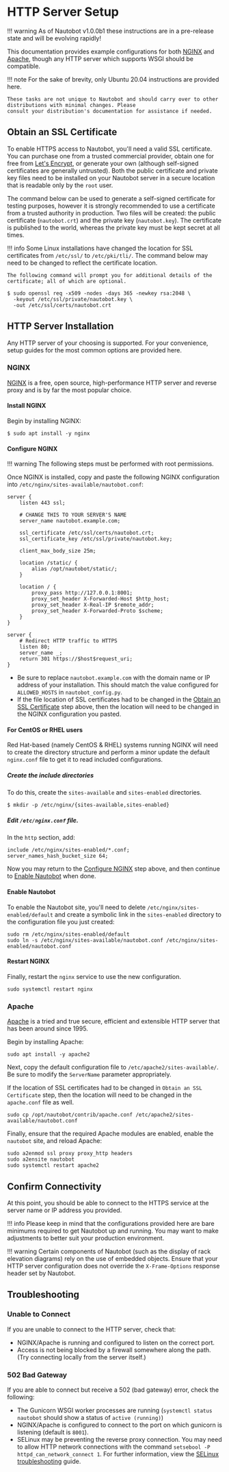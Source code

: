 # HTTP Server Setup

!!! warning
    As of Nautobot v1.0.0b1 these instructions are in a pre-release state and will be evolving rapidly!

This documentation provides example configurations for both [NGINX](https://www.nginx.com/resources/wiki/) and
[Apache](https://httpd.apache.org/docs/current/), though any HTTP server which supports WSGI should be compatible.

!!! note
    For the sake of brevity, only Ubuntu 20.04 instructions are provided here.

    These tasks are not unique to Nautobot and should carry over to other distributions with minimal changes. Please
    consult your distribution's documentation for assistance if needed.

## Obtain an SSL Certificate

To enable HTTPS access to Nautobot, you'll need a valid SSL certificate. You can purchase one from a trusted commercial
provider, obtain one for free from [Let's Encrypt](https://letsencrypt.org/getting-started/), or generate your own
(although self-signed certificates are generally untrusted). Both the public certificate and private key files need to
be installed on your Nautobot server in a secure location that is readable only by the `root` user.

The command below can be used to generate a self-signed certificate for testing purposes, however it is strongly
recommended to use a certificate from a trusted authority in production. Two files will be created: the public
certificate (`nautobot.crt`) and the private key (`nautobot.key`). The certificate is published to the world, whereas
the private key must be kept secret at all times.

!!! info
    Some Linux installations have changed the location for SSL certificates from `/etc/ssl/` to `/etc/pki/tli/`. The
    command below may need to be changed to reflect the certificate location.

    The following command will prompt you for additional details of the certificate; all of which are optional.

```no-highlight
$ sudo openssl req -x509 -nodes -days 365 -newkey rsa:2048 \
  -keyout /etc/ssl/private/nautobot.key \
  -out /etc/ssl/certs/nautobot.crt
```

## HTTP Server Installation

Any HTTP server of your choosing is supported. For your convenience, setup guides for the most common options are
provided here.

### NGINX

[NGINX](https://www.nginx.com/resources/wiki/) is a free, open source, high-performance HTTP server and reverse proxy
and is by far the most popular choice.

#### Install NGINX

Begin by installing NGINX:

```no-highlight
$ sudo apt install -y nginx
```

#### Configure NGINX

!!! warning
    The following steps must be performed with root permissions.

Once NGINX is installed, copy and paste the following NGINX configuration into
`/etc/nginx/sites-available/nautobot.conf`: 

```
server {
    listen 443 ssl;

    # CHANGE THIS TO YOUR SERVER'S NAME
    server_name nautobot.example.com;

    ssl_certificate /etc/ssl/certs/nautobot.crt;
    ssl_certificate_key /etc/ssl/private/nautobot.key;

    client_max_body_size 25m;

    location /static/ {
        alias /opt/nautobot/static/;
    }

    location / {
        proxy_pass http://127.0.0.1:8001;
        proxy_set_header X-Forwarded-Host $http_host;
        proxy_set_header X-Real-IP $remote_addr;
        proxy_set_header X-Forwarded-Proto $scheme;
    }
}

server {
    # Redirect HTTP traffic to HTTPS
    listen 80;
    server_name _;
    return 301 https://$host$request_uri;
}
```

- Be sure to replace `nautobot.example.com` with the domain name or IP address of your installation. This should match
the value configured for `ALLOWED_HOSTS` in `nautobot_config.py`.
- If the file location of SSL certificates had to be changed in the [Obtain an SSL
  Certificate](#obtain-an-ssl-certificate) step above, then the location will need to be changed in the NGINX
  configuration you pasted.

#### For CentOS or RHEL users

Red Hat-based (namely CentOS & RHEL) systems running NGINX will need to create the directory structure and perform a
minor update the default `nginx.conf` file to get it to read included configurations.

##### Create the include directories
To do this, create the `sites-available` and `sites-enabled` directories.

```no-highlight
$ mkdir -p /etc/nginx/{sites-available,sites-enabled}
```

##### Edit `/etc/nginx.conf` file.

In the `http` section, add:

```no-highlight
include /etc/nginx/sites-enabled/*.conf;
server_names_hash_bucket_size 64;
```

Now you may return to the [Configure NGINX](#configure-nginx) step above, and then continue to [Enable
Nautobot](#enable-nautobot) when done.

#### Enable Nautobot 

To enable the Nautobot site, you'll need to delete `/etc/nginx/sites-enabled/default` and create a symbolic link in the
`sites-enabled` directory to the configuration file you just created:

```no-highlight
sudo rm /etc/nginx/sites-enabled/default
sudo ln -s /etc/nginx/sites-available/nautobot.conf /etc/nginx/sites-enabled/nautobot.conf
```

#### Restart NGINX

Finally, restart the `nginx` service to use the new configuration.

```no-highlight
sudo systemctl restart nginx
```

### Apache

[Apache](https://httpd.apache.org/docs/current/) is a tried and true secure, efficient and extensible HTTP server that
has been around since 1995.

Begin by installing Apache:

```no-highlight
sudo apt install -y apache2
```

Next, copy the default configuration file to `/etc/apache2/sites-available/`. Be sure to modify the `ServerName` parameter appropriately.

If the location of SSL certificates had to be changed in `Obtain an SSL Certificate` step, then the location will need to be changed in the `apache.conf` file as well.

```no-highlight
sudo cp /opt/nautobot/contrib/apache.conf /etc/apache2/sites-available/nautobot.conf
```

Finally, ensure that the required Apache modules are enabled, enable the `nautobot` site, and reload Apache:

```no-highlight
sudo a2enmod ssl proxy proxy_http headers
sudo a2ensite nautobot
sudo systemctl restart apache2
```

## Confirm Connectivity

At this point, you should be able to connect to the HTTPS service at the server name or IP address you provided.

!!! info
    Please keep in mind that the configurations provided here are bare minimums required to get Nautobot up and running. You may want to make adjustments to better suit your production environment.

!!! warning
    Certain components of Nautobot (such as the display of rack elevation diagrams) rely on the use of embedded objects. Ensure that your HTTP server configuration does not override the `X-Frame-Options` response header set by Nautobot.

## Troubleshooting

### Unable to Connect
If you are unable to connect to the HTTP server, check that:

- NGINX/Apache is running and configured to listen on the correct port.
- Access is not being blocked by a firewall somewhere along the path. (Try connecting locally from the server itself.)

### 502 Bad Gateway

If you are able to connect but receive a 502 (bad gateway) error, check the following:

- The Gunicorn WSGI worker processes are running (`systemctl status nautobot` should show a status of `active (running)`)
- NGINX/Apache is configured to connect to the port on which gunicorn is listening (default is `8001`).
- SELinux may be preventing the reverse proxy connection. You may need to allow HTTP network connections with the
  command `setsebool -P httpd_can_network_connect 1`. For further information, view the [SELinux
  troubleshooting](selinux-troubleshooting.md) guide.
